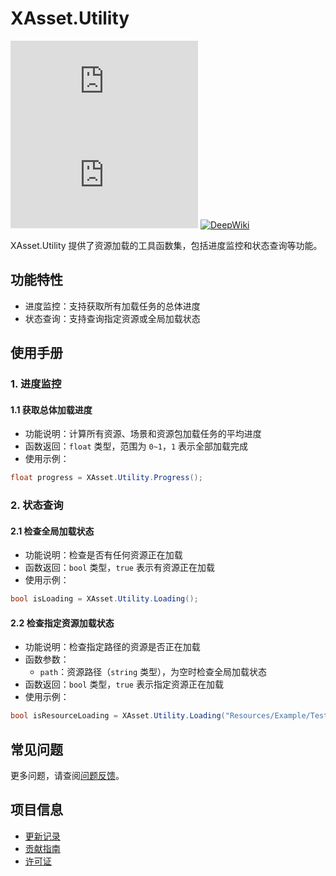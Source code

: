 # XAsset.Utility

[![Version](https://img.shields.io/npm/v/org.eframework.u3d.res)](https://www.npmjs.com/package/org.eframework.u3d.res)
[![Downloads](https://img.shields.io/npm/dm/org.eframework.u3d.res)](https://www.npmjs.com/package/org.eframework.u3d.res)
[![DeepWiki](https://img.shields.io/badge/DeepWiki-Explore-blue)](https://deepwiki.com/eframework-org/U3D.RES)

XAsset.Utility 提供了资源加载的工具函数集，包括进度监控和状态查询等功能。

## 功能特性

- 进度监控：支持获取所有加载任务的总体进度
- 状态查询：支持查询指定资源或全局加载状态

## 使用手册

### 1. 进度监控

#### 1.1 获取总体加载进度
- 功能说明：计算所有资源、场景和资源包加载任务的平均进度
- 函数返回：`float` 类型，范围为 `0~1`，`1` 表示全部加载完成
- 使用示例：
```csharp
float progress = XAsset.Utility.Progress();
```

### 2. 状态查询

#### 2.1 检查全局加载状态
- 功能说明：检查是否有任何资源正在加载
- 函数返回：`bool` 类型，`true` 表示有资源正在加载
- 使用示例：
```csharp
bool isLoading = XAsset.Utility.Loading();
```

#### 2.2 检查指定资源加载状态
- 功能说明：检查指定路径的资源是否正在加载
- 函数参数：
  - `path`：资源路径（`string` 类型），为空时检查全局加载状态
- 函数返回：`bool` 类型，`true` 表示指定资源正在加载
- 使用示例：
```csharp
bool isResourceLoading = XAsset.Utility.Loading("Resources/Example/Test.prefab");
```

## 常见问题

更多问题，请查阅[问题反馈](../CONTRIBUTING.md#问题反馈)。

## 项目信息

- [更新记录](../CHANGELOG.md)
- [贡献指南](../CONTRIBUTING.md)
- [许可证](../LICENSE.md)